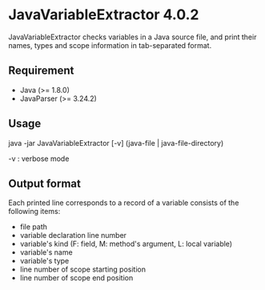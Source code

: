 # JavaVariableExtractor 4.0.2

JavaVariableExtractor checks variables in a Java source file, and print their names, types and scope information in tab-separated format.

## Requirement
- Java (>= 1.8.0)
- JavaParser (>= 3.24.2)

## Usage
  java -jar JavaVariableExtractor [-v] (java-file | java-file-directory)

-v : verbose mode

## Output format
Each printed line corresponds to a record of a variable consists of the following items:
- file path
- variable declaration line number
- variable's kind (F: field, M: method's argument, L: local variable)
- variable's name
- variable's type
- line number of scope starting position
- line number of scope end position
